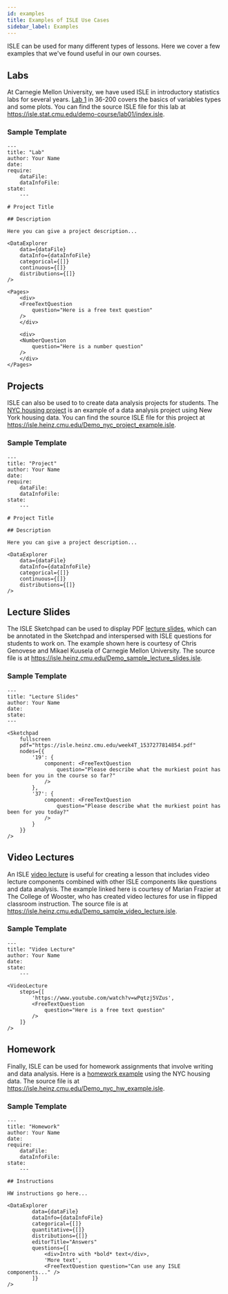 ```yaml
---
id: examples
title: Examples of ISLE Use Cases
sidebar_label: Examples
---
```


ISLE can be used for many different types of lessons. Here we cover a few examples that we've found useful in our own courses.

## Labs

At Carnegie Mellon University, we have used ISLE in introductory statistics labs for several years. [Lab 1](https://isle.stat.cmu.edu/demo-course/lab01/) in 36-200 covers the basics of variables types and some plots. You can find the source ISLE file for this lab at <https://isle.stat.cmu.edu/demo-course/lab01/index.isle>.

### Sample Template

    ---
    title: "Lab"
    author: Your Name
    date: 
    require:
        dataFile:
        dataInfoFile:
    state:
        ---

    # Project Title

    ## Description

    Here you can give a project description...

    <DataExplorer
        data={dataFile}
        dataInfo={dataInfoFile}
        categorical={[]}
        continuous={[]}
        distributions={[]}
    />
    
    <Pages>
        <div>
        <FreeTextQuestion
            question="Here is a free text question"
        />
        </div>

        <div>
        <NumberQuestion
            question="Here is a number question" 
        />
        </div>
    </Pages>


## Projects

ISLE can also be used to to create data analysis projects for students. The [NYC housing project](https://isle.heinz.cmu.edu/Demo/nyc_project_example/) is an example of a data analysis project using New York housing data. You can find the source ISLE file for this project at <https://isle.heinz.cmu.edu/Demo_nyc_project_example.isle>.

### Sample Template

    ---
    title: "Project"
    author: Your Name
    date: 
    require:
        dataFile:
        dataInfoFile:
    state:
        ---

    # Project Title

    ## Description

    Here you can give a project description...

    <DataExplorer
        data={dataFile}
        dataInfo={dataInfoFile}
        categorical={[]}
        continuous={[]}
        distributions={[]}
    />

## Lecture Slides

The ISLE Sketchpad can be used to display PDF [lecture slides](https://isle.heinz.cmu.edu/Demo/sample_lecture_slides/), which can be annotated in the Sketchpad and interspersed with ISLE questions for students to work on. The example shown here is courtesy of Chris Genovese and Mikael Kuusela of Carnegie Mellon University. The source file is at <https://isle.heinz.cmu.edu/Demo_sample_lecture_slides.isle>.

### Sample Template

    ---
    title: "Lecture Slides"
    author: Your Name
    date: 
    state:
    ---

    <Sketchpad
        fullscreen
        pdf="https://isle.heinz.cmu.edu/week4T_1537277814854.pdf"
        nodes={{
            '19': {
                component: <FreeTextQuestion
                    question="Please describe what the murkiest point has been for you in the course so far?"
                />
            },
            '37': {
                component: <FreeTextQuestion
                    question="Please describe what the murkiest point has been for you today?"
                />
            }
        }}
    />

## Video Lectures

An ISLE [video lecture](https://isle.heinz.cmu.edu/Demo/sample_video_lecture/) is useful for creating a lesson that includes video lecture components combined with other ISLE components like questions and data analysis. The example linked here is courtesy of Marian Frazier at The College of Wooster, who has created video lectures for use in flipped classroom instruction. The source file is at <https://isle.heinz.cmu.edu/Demo_sample_video_lecture.isle>.

### Sample Template

    ---
    title: "Video Lecture"
    author: Your Name
    date: 
    state:
        ---

    <VideoLecture 
        steps={[
            'https://www.youtube.com/watch?v=wPqtzj5VZus',
            <FreeTextQuestion
                question="Here is a free text question"
            />
        ]}
    />

## Homework

Finally, ISLE can be used for homework assignments that involve writing and data analysis. Here is a [homework example](https://isle.heinz.cmu.edu/Demo/nyc_hw_example/) using the NYC housing data. The source file is at <https://isle.heinz.cmu.edu/Demo_nyc_hw_example.isle>.

### Sample Template

    ---
    title: "Homework"
    author: Your Name
    date: 
    require:
        dataFile: 
        dataInfoFile: 
    state:
        ---

    ## Instructions

    HW instructions go here...

    <DataExplorer
            data={dataFile}
            dataInfo={dataInfoFile}
            categorical={[]}
            quantitative={[]}
            distributions={[]}
            editorTitle="Answers"
            questions={[
                <div>Intro with *bold* text</div>,
                'More text',
                <FreeTextQuestion question="Can use any ISLE components..." />
            ]}
    />
